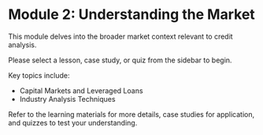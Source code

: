 # Module 2: Understanding the Market

This module delves into the broader market context relevant to credit analysis.

Please select a lesson, case study, or quiz from the sidebar to begin.

Key topics include:
- Capital Markets and Leveraged Loans
- Industry Analysis Techniques

Refer to the learning materials for more details, case studies for application, and quizzes to test your understanding.
